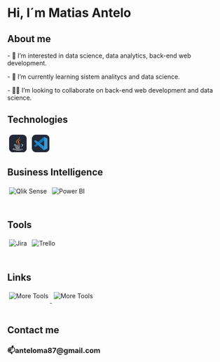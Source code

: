 <style>
  .icon-img {
    height: 40px;       /* controla tamaño sin deformar */
    object-fit: contain;
    margin: 4px;
    vertical-align: middle;
    display: inline-block;
    max-width: 100%;
  }
  .img-row { text-align: left; }
</style>

<h1>Hi, I´m Matias Antelo</h1>

<h2>About me</h2>
<p>- 👀 I’m interested in data science, data analytics, back-end web development.</p>
<p>- 🌱 I’m currently learning sistem analitycs and data science.</p>
<p>- 👨‍💻 I’m looking to collaborate on back-end web development and data science.</p>

<h2>Technologies</h2>
<p style="text-align:left;">
  <!-- <img class="icon-img" src="https://skillicons.dev/icons?i=java" alt="Languages and Tools">
  <img class="icon-img" src="https://skillicons.dev/icons?i=vscode" alt="Languages and Tools">
  <img class="icon-img" src="https://skillicons.dev/icons?i=eclipse" alt="Languages and Tools">
  <img class="icon-img" src="https://skillicons.dev/icons?i=markdown" alt="Languages and Tools">
  <img class="icon-img" src="https://skillicons.dev/icons?i=html" alt="Languages and Tools">
  <img class="icon-img" src="https://skillicons.dev/icons?i=css" alt="Languages and Tools">
  <img class="icon-img" src="https://skillicons.dev/icons?i=js" alt="Languages and Tools">
  <img class="icon-img" src="https://skillicons.dev/icons?i=git" alt="Languages and Tools">
  <img class="icon-img" src="https://skillicons.dev/icons?i=github" alt="Languages and Tools">
  <img class="icon-img" src="https://skillicons.dev/icons?i=python" alt="Languages and Tools">
  <img class="icon-img" src="https://skillicons.dev/icons?i=bootstrap" alt="Languages and Tools">
  <img class="icon-img" src="https://skillicons.dev/icons?i=eclipse" alt="Languages and Tools">
  <img class="icon-img" src="https://skillicons.dev/icons?i=mysql" alt="Languages and Tools">
  <img class="icon-img" src="https://skillicons.dev/icons?i=mongodb" alt="Languages and Tools">
  <img class="icon-img" src="https://skillicons.dev/icons?i=express" alt="Languages and Tools">
  <img class="icon-img" src="https://skillicons.dev/icons?i=nodejs" alt="More Tools"> -->
  <img class="icon-img" src="./foto/java.png" alt="More Tools">
  <img class="icon-img" src="./foto/VSC.png" alt="More Tools">
</p>

<h2>Business Intelligence</h2>
<p style="text-align:left;">
  <img class="icon-img" src="https://img.shields.io/badge/Qlik%20Sense-009845?style=for-the-badge&logo=qlik&logoColor=white" alt="Qlik Sense" height= 20px>
  <img class="icon-img" src="https://upload.wikimedia.org/wikipedia/commons/c/cf/New_Power_BI_Logo.svg" alt="Power BI" height= 50px>
</p>

<h2>Tools</h2>

<div class="img-row">
  <img class="icon-img" src="https://cdn.jsdelivr.net/gh/devicons/devicon/icons/jira/jira-original.svg" alt="Jira" height= 50px >
  <img class="icon-img" src="https://cdn.jsdelivr.net/gh/devicons/devicon/icons/trello/trello-plain.svg" alt="Trello" height= 50px >
</div>


<h2>Links</h2>
<p align="justify">
  <a href="https://www.linkedin.com/in/matias-antelo/" target="_blank">
    <img class="icon-img" src="https://skillicons.dev/icons?i=linkedin" alt="More Tools">
  </a>
  <a href="https://www.instagram.com/nanoantelo/" target="_blank">
    <img class="icon-img" src="https://skillicons.dev/icons?i=instagram" alt="More Tools">
  </a>
</p>

<h2>Contact me</h2>
<h3>📫anteloma87@gmail.com </h3>